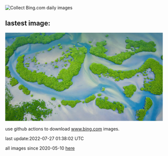 ![Collect Bing.com daily images](https://github.com/counter2015/bing-daily-images/workflows/Collect%20Bing.com%20daily%20images/badge.svg)
## lastest image:
![](images/MangroveDay.jpg)

use github actions to download www.bing.com images.

last update:2022-07-27 01:38:02 UTC

all images since 2020-05-10 [here](https://github.com/counter2015/bing-daily-images/tree/master/images) 

